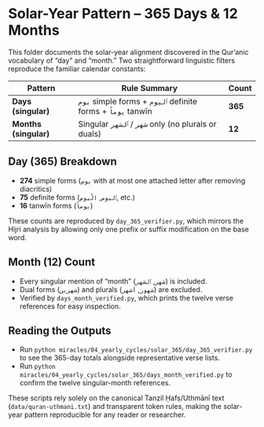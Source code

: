 # Solar-Year Pattern – 365 Days & 12 Months

This folder documents the solar-year alignment discovered in the Qur’anic vocabulary of
“day” and “month.” Two straightforward linguistic filters reproduce the familiar calendar
constants:

| Pattern | Rule Summary | Count |
| ------- | ------------ | ----- |
| **Days (singular)** | `يوم` simple forms + `ٱليوم` definite forms + `يوماً` tanwīn | **365** |
| **Months (singular)** | Singular `شهر` / `ٱلشهر` only (no plurals or duals) | **12** |

## Day (365) Breakdown

- **274** simple forms (`يوم` with at most one attached letter after removing diacritics)
- **75** definite forms (`ٱليوم`, `الْيوم`, etc.)
- **16** tanwīn forms (`يوماً`)

These counts are reproduced by `day_365_verifier.py`, which mirrors the Hijri analysis by
allowing only one prefix or suffix modification on the base word.

## Month (12) Count

- Every singular mention of “month” (`شهر`, `ٱلشهر`) is included.
- Dual forms (`شهرين`) and plurals (`شهور`, `أشهر`) are excluded.
- Verified by `days_month_verified.py`, which prints the twelve verse references for easy
  inspection.

## Reading the Outputs

- Run `python miracles/04_yearly_cycles/solar_365/day_365_verifier.py` to see the 365-day
  totals alongside representative verse lists.
- Run `python miracles/04_yearly_cycles/solar_365/days_month_verified.py` to confirm the
  twelve singular-month references.

These scripts rely solely on the canonical Tanzil Ḥafṣ/Uthmānī text (`data/quran-uthmani.txt`)
and transparent token rules, making the solar-year pattern reproducible for any reader or
researcher.
